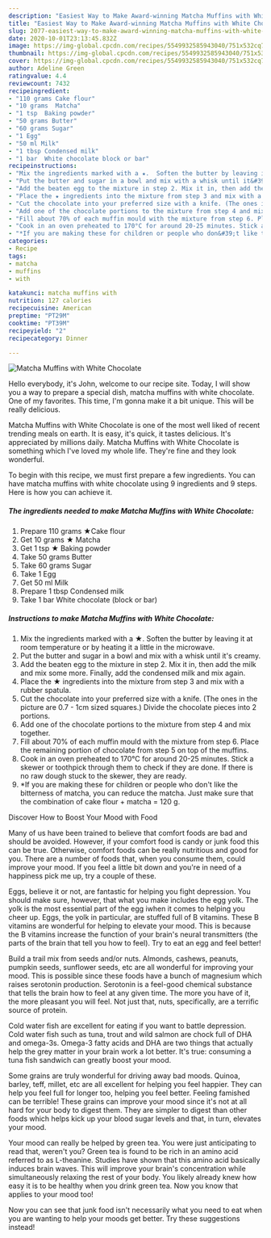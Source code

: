 ```yaml
---
description: "Easiest Way to Make Award-winning Matcha Muffins with White Chocolate"
title: "Easiest Way to Make Award-winning Matcha Muffins with White Chocolate"
slug: 2077-easiest-way-to-make-award-winning-matcha-muffins-with-white-chocolate
date: 2020-10-01T23:13:45.832Z
image: https://img-global.cpcdn.com/recipes/5549932585943040/751x532cq70/matcha-muffins-with-white-chocolate-recipe-main-photo.jpg
thumbnail: https://img-global.cpcdn.com/recipes/5549932585943040/751x532cq70/matcha-muffins-with-white-chocolate-recipe-main-photo.jpg
cover: https://img-global.cpcdn.com/recipes/5549932585943040/751x532cq70/matcha-muffins-with-white-chocolate-recipe-main-photo.jpg
author: Adeline Green
ratingvalue: 4.4
reviewcount: 7432
recipeingredient:
- "110 grams Cake flour"
- "10 grams  Matcha"
- "1 tsp  Baking powder"
- "50 grams Butter"
- "60 grams Sugar"
- "1 Egg"
- "50 ml Milk"
- "1 tbsp Condensed milk"
- "1 bar  White chocolate block or bar"
recipeinstructions:
- "Mix the ingredients marked with a ★.  Soften the butter by leaving it at room temperature or by heating it a little in the microwave."
- "Put the butter and sugar in a bowl and mix with a whisk until it&#39;s creamy."
- "Add the beaten egg to the mixture in step 2. Mix it in, then add the milk and mix some more. Finally, add the condensed milk and mix again."
- "Place the ★ ingredients into the mixture from step 3 and mix with a rubber spatula."
- "Cut the chocolate into your preferred size with a knife. (The ones in the picture are 0.7 - 1cm sized squares.) Divide the chocolate pieces into 2 portions."
- "Add one of the chocolate portions to the mixture from step 4 and mix together."
- "Fill about 70% of each muffin mould with the mixture from step 6. Place the remaining portion of chocolate from step 5 on top of the muffins."
- "Cook in an oven preheated to 170°C for around 20-25 minutes. Stick a skewer or toothpick through them to check if they are done. If there is no raw dough stuck to the skewer, they are ready."
- "*If you are making these for children or people who don&#39;t like the bitterness of matcha, you can reduce the matcha. Just make sure that the combination of cake flour + matcha = 120 g."
categories:
- Recipe
tags:
- matcha
- muffins
- with

katakunci: matcha muffins with 
nutrition: 127 calories
recipecuisine: American
preptime: "PT29M"
cooktime: "PT39M"
recipeyield: "2"
recipecategory: Dinner

---
```



![Matcha Muffins with White Chocolate](https://img-global.cpcdn.com/recipes/5549932585943040/751x532cq70/matcha-muffins-with-white-chocolate-recipe-main-photo.jpg)

Hello everybody, it's John, welcome to our recipe site. Today, I will show you a way to prepare a special dish, matcha muffins with white chocolate. One of my favorites. This time, I'm gonna make it a bit unique. This will be really delicious.

Matcha Muffins with White Chocolate is one of the most well liked of recent trending meals on earth. It is easy, it's quick, it tastes delicious. It's appreciated by millions daily. Matcha Muffins with White Chocolate is something which I've loved my whole life. They're fine and they look wonderful.




To begin with this recipe, we must first prepare a few ingredients. You can have matcha muffins with white chocolate using 9 ingredients and 9 steps. Here is how you can achieve it.

<!--inarticleads1-->

##### The ingredients needed to make Matcha Muffins with White Chocolate:

1. Prepare 110 grams ★Cake flour
1. Get 10 grams ★ Matcha
1. Get 1 tsp ★ Baking powder
1. Take 50 grams Butter
1. Take 60 grams Sugar
1. Take 1 Egg
1. Get 50 ml Milk
1. Prepare 1 tbsp Condensed milk
1. Take 1 bar  White chocolate (block or bar)




<!--inarticleads2-->

##### Instructions to make Matcha Muffins with White Chocolate:

1. Mix the ingredients marked with a ★.  Soften the butter by leaving it at room temperature or by heating it a little in the microwave.
1. Put the butter and sugar in a bowl and mix with a whisk until it&#39;s creamy.
1. Add the beaten egg to the mixture in step 2. Mix it in, then add the milk and mix some more. Finally, add the condensed milk and mix again.
1. Place the ★ ingredients into the mixture from step 3 and mix with a rubber spatula.
1. Cut the chocolate into your preferred size with a knife. (The ones in the picture are 0.7 - 1cm sized squares.) Divide the chocolate pieces into 2 portions.
1. Add one of the chocolate portions to the mixture from step 4 and mix together.
1. Fill about 70% of each muffin mould with the mixture from step 6. Place the remaining portion of chocolate from step 5 on top of the muffins.
1. Cook in an oven preheated to 170°C for around 20-25 minutes. Stick a skewer or toothpick through them to check if they are done. If there is no raw dough stuck to the skewer, they are ready.
1. *If you are making these for children or people who don&#39;t like the bitterness of matcha, you can reduce the matcha. Just make sure that the combination of cake flour + matcha = 120 g.




Discover How to Boost Your Mood with Food


Many of us have been trained to believe that comfort foods are bad and should be avoided. However, if your comfort food is candy or junk food this can be true. Otherwise, comfort foods can be really nutritious and good for you. There are a number of foods that, when you consume them, could improve your mood. If you feel a little bit down and you're in need of a happiness pick me up, try a couple of these.

Eggs, believe it or not, are fantastic for helping you fight depression. You should make sure, however, that what you make includes the egg yolk. The yolk is the most essential part of the egg iwhen it comes to helping you cheer up. Eggs, the yolk in particular, are stuffed full of B vitamins. These B vitamins are wonderful for helping to elevate your mood. This is because the B vitamins increase the function of your brain's neural transmitters (the parts of the brain that tell you how to feel). Try to eat an egg and feel better!

Build a trail mix from seeds and/or nuts. Almonds, cashews, peanuts, pumpkin seeds, sunflower seeds, etc are all wonderful for improving your mood. This is possible since these foods have a bunch of magnesium which raises serotonin production. Serotonin is a feel-good chemical substance that tells the brain how to feel at any given time. The more you have of it, the more pleasant you will feel. Not just that, nuts, specifically, are a terrific source of protein.

Cold water fish are excellent for eating if you want to battle depression. Cold water fish such as tuna, trout and wild salmon are chock full of DHA and omega-3s. Omega-3 fatty acids and DHA are two things that actually help the grey matter in your brain work a lot better. It's true: consuming a tuna fish sandwich can greatly boost your mood. 

Some grains are truly wonderful for driving away bad moods. Quinoa, barley, teff, millet, etc are all excellent for helping you feel happier. They can help you feel full for longer too, helping you feel better. Feeling famished can be terrible! These grains can improve your mood since it's not at all hard for your body to digest them. They are simpler to digest than other foods which helps kick up your blood sugar levels and that, in turn, elevates your mood.

Your mood can really be helped by green tea. You were just anticipating to read that, weren't you? Green tea is found to be rich in an amino acid referred to as L-theanine. Studies have shown that this amino acid basically induces brain waves. This will improve your brain's concentration while simultaneously relaxing the rest of your body. You likely already knew how easy it is to be healthy when you drink green tea. Now you know that applies to your mood too!

Now you can see that junk food isn't necessarily what you need to eat when you are wanting to help your moods get better. Try  these suggestions  instead!

